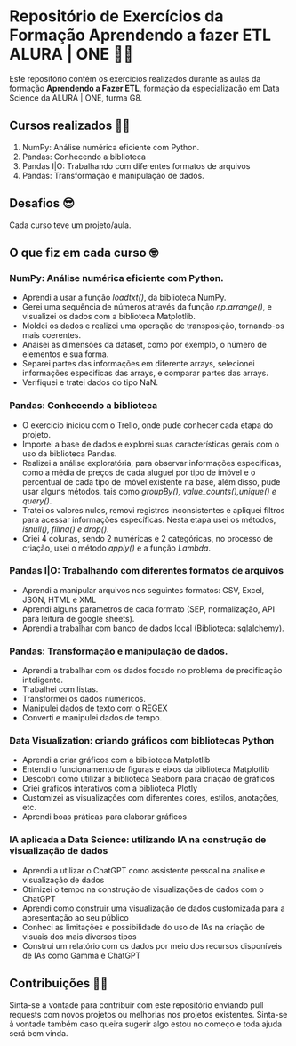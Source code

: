 # Repositório de Exercícios da Formação Aprendendo a fazer ETL ALURA | ONE 🔎🎲

Este repositório contém os exercícios realizados durante as aulas da formação **Aprendendo a Fazer ETL**, formação da especialização em Data Science da ALURA | ONE, turma G8.

## Cursos realizados 👩‍💻

1. NumPy: Análise numérica eficiente com Python.
2. Pandas: Conhecendo a biblioteca
3. Pandas I|O: Trabalhando com diferentes formatos de arquivos
4. Pandas: Transformação e manipulação de dados. 

## Desafios 😎
Cada curso teve um projeto/aula. 

## O que fiz em cada curso 🤓

###  NumPy: Análise numérica eficiente com Python.
- Aprendi a usar a função *loadtxt()*, da biblioteca NumPy.
- Gerei uma sequência de números através da função *np.arrange()*, e visualizei os dados com a biblioteca Matplotlib.
- Moldei os dados e realizei uma operação de transposição, tornando-os mais coerentes.
- Anaisei as dimensões da dataset, como por exemplo, o número de elementos e sua forma.
- Separei partes das informações em diferente arrays, selecionei informações especificas das arrays, e comparar partes das arrays.
- Verifiquei e tratei dados do tipo NaN.

### Pandas: Conhecendo a biblioteca
- O exercício iniciou com o Trello, onde pude conhecer cada etapa do projeto.
- Importei a base de dados e explorei suas características gerais com o uso da biblioteca Pandas.
- Realizei a análise exploratória, para observar informações especificas, como a média de preços de cada aluguel por tipo de imóvel e o percentual de cada tipo de imóvel existente na base, além disso, pude usar alguns métodos, tais como *groupBy(), value_counts(),unique() e query()*.
- Tratei os valores nulos, removi registros inconsistentes e apliquei filtros para acessar informações específicas. Nesta etapa usei os métodos, *isnull(), fillna() e drop()*.
- Criei 4 colunas, sendo 2 numéricas e 2 categóricas, no processo de criação, usei o método *apply()* e a função *Lambda*.

### Pandas I|O: Trabalhando com diferentes formatos de arquivos
 - Aprendi a manipular arquivos nos seguintes formatos: CSV, Excel, JSON, HTML e XML 
 - Aprendi alguns parametros de cada formato (SEP, normalização, API para leitura de google sheets).
 - Aprendi a trabalhar com banco de dados local (Biblioteca: sqlalchemy).
   
### Pandas: Transformação e manipulação de dados. 
- Aprendi a trabalhar com os dados focado no problema de precificação inteligente.
- Trabalhei com listas. 
- Transformei os dados númericos.
- Manipulei dados de texto com o REGEX
- Converti e manipulei dados de tempo.

### Data Visualization: criando gráficos com bibliotecas Python
- Aprendi a criar gráficos com a biblioteca Matplotlib
- Entendi o funcionamento de figuras e eixos da biblioteca Matplotlib
- Descobri como utilizar a biblioteca Seaborn para criação de gráficos
- Criei gráficos interativos com a biblioteca Plotly
- Customizei as visualizações com diferentes cores, estilos, anotações, etc.
- Aprendi boas práticas para elaborar gráficos

### IA aplicada a Data Science: utilizando IA na construção de visualização de dados
- Aprendi a utilizar o ChatGPT como assistente pessoal na análise e visualização de dados
- Otimizei o tempo na construção de visualizações de dados com o ChatGPT
- Aprendi como construir uma visualização de dados customizada para a apresentação ao seu público
- Conheci as limitações e possibilidade do uso de IAs na criação de visuais dos mais diversos tipos
- Construi um relatório com os dados por meio dos recursos disponíveis de IAs como Gamma e ChatGPT

## Contribuições 🤜🤛

Sinta-se à vontade para contribuir com este repositório enviando pull requests com novos projetos ou melhorias nos projetos existentes. 
Sinta-se à vontade também caso queira sugerir algo estou no começo e toda ajuda será bem vinda. 
